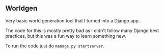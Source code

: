 ## Worldgen

Very basic world generation tool that I turned into a Django app.

The code for this is mostly pretty bad as I didn't follow many Django best practices, but this was a fun way to learn something new.

To run the code just do `manage.py startserver`.
